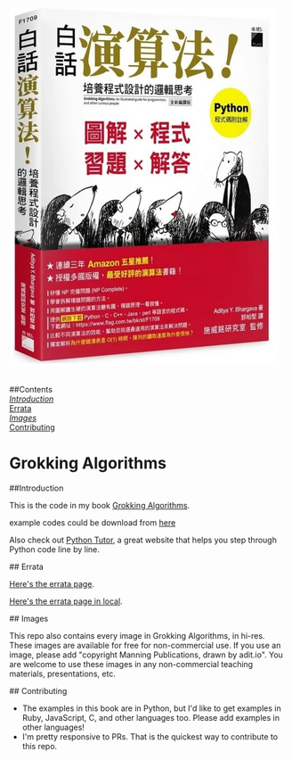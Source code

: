 ![](ebooks/grokking_algorithms_chinese-tw/OEBPS/cover.jpg)

<br />##Contents
<br />*[Introduction](#Introduction)
<br />*[Errata](#Errata)
<br />*[Images](#Images)
<br />*[Contributing](#Contributing)


# Grokking Algorithms
##Introduction
<div id="Introduction"></div>

This is the code in my book [Grokking Algorithms](https://www.manning.com/bhargava).

example codes could be download from [here](https://github.com/egonschiele/grokking_algorithms) 

Also check out [Python Tutor](http://pythontutor.com/), a great website that helps you step through Python code line by line.



<div id="Errata"></div>
## Errata

[Here's the errata page](http://adit.io/errata.html).

[Here's the errata page in local](ebooks/grokking_algorithms_en/OEBPS/errata.md).



<div id="Images"></div>
## Images

This repo also contains every image in Grokking Algorithms, in hi-res. These images are available for free for non-commercial use. If you use an image, please add "copyright Manning Publications, drawn by adit.io". You are welcome to use these images in any non-commercial teaching materials, presentations, etc.


<div id="Contributing"></div>
## Contributing


- The examples in this book are in Python, but I'd like to get examples in Ruby, JavaScript, C, and other languages too. Please add examples in other languages!
- I'm pretty responsive to PRs. That is the quickest way to contribute to this repo.

